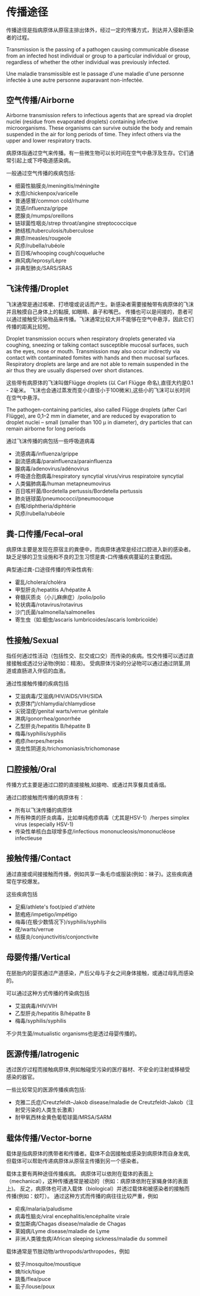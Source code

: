 # 传播途径

传播途径是指病原体从原宿主排出体外，经过一定的传播方式，到达并入侵新感染者的过程。

Transmission is the passing of a pathogen causing communicable disease from an infected host individual or group 
to a particular individual or group, regardless of whether the other individual was previously infected.

Une maladie transmissible est le passage d'une maladie d'une personne infectée à une autre personne auparavant non-infectée. 

## 空气传播/Airborne

Airborne transmission refers to infectious agents that are spread via droplet nuclei (residue from evaporated droplets) containing infective microorganisms. 
These organisms can survive outside the body and remain suspended in the air for long periods of time. 
They infect others via the upper and lower respiratory tracts.

病原体指通过空气来传播。有一些微生物可以长时间在空气中悬浮及生存。它们通常引起上或下呼吸道感染病。

一般通过空气传播的疾病包括:
- 细菌性脑膜炎/meningitis/méningite
- 水痘/chickenpox/varicelle
- 普通感冒/common cold/rhume
- 流感/influenza/grippe
- 腮腺炎/mumps/oreillons
- 链球菌性咽炎/strep throat/angine streptococcique
- 肺结核/tuberculosis/tuberculose
- 麻疹/measles/rougeole
- 风疹/rubella/rubéole
- 百日咳/whooping cough/coqueluche
- 麻风病/leprosy/Lèpre
- 非典型肺炎/SARS/SRAS

## 飞沫传播/Droplet

飞沫通常是通过咳嗽、打喷嚏或说话而产生。新感染者需要接触带有病原体的飞沫并且触摸自己身体上的黏膜, 如眼睛、鼻子和嘴巴。
传播也可以是间接的，患者可以通过接触受污染物品来传播。飞沫通常比较大并不能够在空气中悬浮，因此它们传播的距离比较短。 

Droplet transmission occurs when respiratory droplets generated via coughing, sneezing or talking 
contact susceptible mucosal surfaces, such as the eyes, nose or mouth. 
Transmission may also occur indirectly via contact with contaminated fomites with hands and then mucosal surfaces. 
Respiratory droplets are large and are not able to remain suspended in the air 
thus they are usually dispersed over short distances.

这些带有病原体的飞沫叫做Flügge droplets (以 Carl Flügge 命名),直径大约是0.1 - 2毫米。
飞沫也会通过蒸发而变小(直径小于100微米),这些小的飞沫可以长时间在空气中悬浮。

The pathogen-containing particles, also called Flügge droplets (after Carl Flügge), 
are 0,1–2 mm in diameter, and are reduced by evaporation to droplet nuclei – 
small (smaller than 100 μ in diameter), dry particles that can remain airborne for long periods

通过飞沫传播的病包括一些呼吸道病毒 
- 流感病毒/influenza/grippe
- 副流感病毒/parainfluenza/parainfluenza
- 腺病毒/adenovirus/adénovirus
- 呼吸道合胞病毒/respiratory syncytial virus/virus respiratoire syncytial
- 人类偏肺病毒/human metapneumovirus
- 百日咳杆菌/Bordetella pertussis/Bordetella pertussis
- 肺炎链球菌/pneumococci/pneumocoque
- 白喉/diphtheria/diphtérie
- 风疹/rubella/rubéole

## 粪-口传播/Fecal–oral

病原体主要是发现在原宿主的粪便中，而病原体通常是经过口腔进入新的感染者。缺乏足够的卫生设施和不良的卫生习惯是粪-口传播疾病蔓延的主要成因。

典型通过粪-口途径传播的传染性病有:
- 霍乱/cholera/choléra
- 甲型肝炎/hepatitis A/hépatite A
- 脊髓灰质炎（小儿麻痹症）/polio/polio
- 轮状病毒/rotavirus/rotavirus
- 沙门氏菌/salmonella/salmonelles
- 寄生虫（如:蛔虫/ascaris lumbricoides/ascaris lombricoïde）

## 性接触/Sexual

指任何通过性活动（包括性交、肛交或口交）而传染的疾病。性交传播可以透过直接接触或透过分泌物(例如：精液)。
受病原体污染的分泌物可以通过通过阴茎,阴道或直肠进入伴侣的血液。

通过性接触传播的疾病包括
- 艾滋病毒/艾滋病/HIV/AIDS/VIH/SIDA
- 衣原体门/chlamydia/chlamydiose
- 尖锐湿疣/genital warts/verrue génitale
- 淋病/gonorrhea/gonorrhée
- 乙型肝炎/hepatitis B/hépatite B
- 梅毒/syphilis/syphilis
- 疱疹/herpes/herpès
- 滴虫性阴道炎/trichomoniasis/trichomonase

## 口腔接触/Oral

传播方式主要是通过口腔的直接接触,如接吻、或通过共享餐具或香烟。

通过口腔接触而传播的病原体有：
- 所有以飞沫传播的病原体
- 所有种类的肝炎病毒，比如单纯疱疹病毒（尤其是HSV-1）/herpes simplex virus (especially HSV-1) 
- 传染性单核白血球增多症/infectious mononucleosis/mononucléose infectieuse

## 接触传播/Contact

通过直接或间接接触而传播，例如共享一条毛巾或服装(例如：袜子)。这些疾病通常在学校爆发。

这些疾病包括
- 足癣/athlete's foot/pied d'athlète
- 脓疱疮/impetigo/impétigo
- 梅毒(在极少数情况下)/syphilis/syphilis
- 疣/warts/verrue
- 结膜炎/conjunctivitis/conjonctivite

## 母婴传播/Vertical

在胚胎内的婴孩通过产道感染，产后父母与子女之间身体接触，或通过母乳而感染的。

可以通过这种方式传播的传染病包括
- 艾滋病毒/HIV/VIH
- 乙型肝炎/hepatitis B/hépatite B
- 梅毒/syphilis/syphilis

不少共生菌/mutualistic organisms也是透过母婴传播的。

## 医源传播/Iatrogenic

透过医疗过程而接触病原体,例如触碰受污染的医疗器材、不安全的注射或移植受感染的器官。

一些比较常见的医源传播疾病包括:
- 克雅二氏症/Creutzfeldt–Jakob disease/maladie de Creutzfeldt-Jakob（注射受污染的人类生长激素）
- 耐甲氧西林金黄色葡萄球菌/MRSA/SARM

## 载体传播/Vector-borne

载体是指病原体的携带者和传播者。载体不会因接触或感染到病原体而自身发病,但载体可以帮助传递病原体从原宿主传播到另一个感染者。

载体主要有两种途径传播疾病。 病原体可以依附在载体的表面上（mechanical），这种传播通常是被动的（例如：病原体依附在家蝇身体的表面上)。
反之，病原体也可进入载体（biological）并透过载体和被感染者的接触而传播(例如：蚊叮）。 
通过这种方式而传播的病往往比较严重，例如
- 疟疾/malaria/paludisme
- 病毒性脑炎/viral encephalitis/encéphalite virale
- 查加斯病/Chagas disease/maladie de Chagas
- 莱姆病/Lyme disease/maladie de Lyme
- 非洲人类锥虫病/African sleeping sickness/maladie du sommeil

载体通常是节肢动物/arthropods/arthropodes，例如
- 蚊子/mosquitoe/moustique
- 蜱/tick/tique
- 跳蚤/flea/puce
- 虱子/louse/poux


